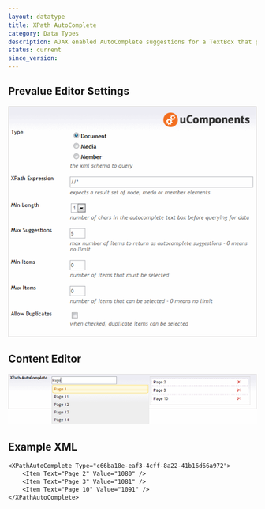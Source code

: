 ```yaml
---
layout: datatype
title: XPath AutoComplete
category: Data Types
description: AJAX enabled AutoComplete suggestions for a TextBox that polls data from an collection of Nodes / Media or Members returned by an XPath expression.
status: current
since_version:
---
```


## Prevalue Editor Settings

![Prevalue Editor](PreValueEditor.gif)


## Content Editor

![Content Editor](DataEditor.gif)

## Example XML

	<XPathAutoComplete Type="c66ba18e-eaf3-4cff-8a22-41b16d66a972">
		<Item Text="Page 2" Value="1080" />
		<Item Text="Page 3" Value="1081" />
		<Item Text="Page 10" Value="1091" />
	</XPathAutoComplete>